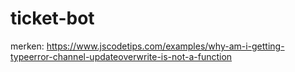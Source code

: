 # ticket-bot

merken: https://www.jscodetips.com/examples/why-am-i-getting-typeerror-channel-updateoverwrite-is-not-a-function
